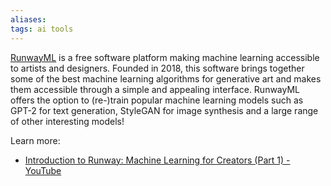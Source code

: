 ```yaml
---
aliases: 
tags: ai tools
---
```


[RunwayML](https://runwayml.com/) is a free software platform making machine learning accessible to artists and designers. Founded in 2018, this software brings together some of the best machine learning algorithms for generative art and makes them accessible through a simple and appealing interface. RunwayML offers the option to (re-)train popular machine learning models such as GPT-2 for text generation, StyleGAN for image synthesis and a large range of other interesting models!

Learn more:

- [Introduction to Runway: Machine Learning for Creators (Part 1) - YouTube](https://www.youtube.com/watch?v=ARnf4ilr9Hc)
